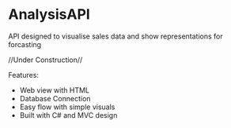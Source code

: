 # AnalysisAPI
API designed to visualise sales data and show representations for forcasting

//Under Construction//

Features:
- Web view with HTML
- Database Connection
- Easy flow with simple visuals
- Built with C# and MVC design
